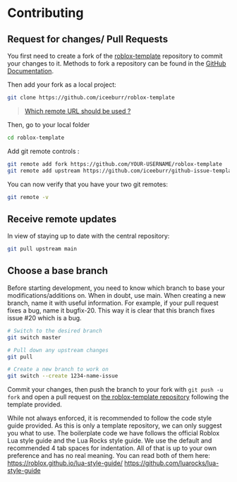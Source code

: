 # Contributing

## Request for changes/ Pull Requests
You first need to create a fork of the [roblox-template](https://github.com/iceeburr/roblox-template/) repository to commit your changes to it. Methods to fork a repository can be found in the [GitHub Documentation](https://docs.github.com/en/get-started/quickstart/fork-a-repo).

Then add your fork as a local project:

```sh
git clone https://github.com/iceeburr/roblox-template
```

> [Which remote URL should be used ?](https://docs.github.com/en/get-started/getting-started-with-git/about-remote-repositories)

Then, go to your local folder

```sh
cd roblox-template
```

Add git remote controls :

```sh
git remote add fork https://github.com/YOUR-USERNAME/roblox-template
git remote add upstream https://github.com/iceeburr/github-issue-template
```

You can now verify that you have your two git remotes:

```sh
git remote -v
```

## Receive remote updates
In view of staying up to date with the central repository:

```sh
git pull upstream main
```

## Choose a base branch
Before starting development, you need to know which branch to base your modifications/additions on. When in doubt, use main.
When creating a new branch, name it with useful information. For example, if your pull request fixes a bug, name it bugfix-20.
This way it is clear that this branch fixes issue #20 which is a bug.

```sh
# Switch to the desired branch
git switch master

# Pull down any upstream changes
git pull

# Create a new branch to work on
git switch --create 1234-name-issue
```

Commit your changes, then push the branch to your fork with `git push -u fork` and open a pull request on [the roblox-template repository](https://github.com/iceeburr/roblox-template/) following the template provided.

While not always enforced, it is recommended to follow the code style guide provided. As this is only a template repository, we can only suggest you what to use. The boilerplate code we have follows the official Roblox Lua style guide and the Lua Rocks style guide. We use the default and recommended 4 tab spaces for indentation. All of that is up to your own preference and has no real meaning. You can read both of them here:
https://roblox.github.io/lua-style-guide/
https://github.com/luarocks/lua-style-guide